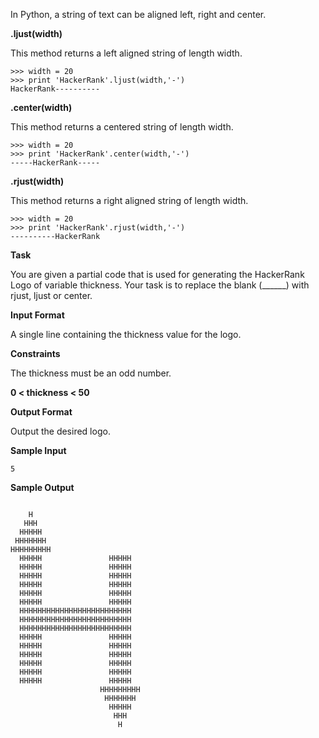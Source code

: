 In Python, a string of text can be aligned left, right and center.

**.ljust(width)**

This method returns a left aligned string of length width.

```
>>> width = 20
>>> print 'HackerRank'.ljust(width,'-')
HackerRank----------  
```

**.center(width)**

This method returns a centered string of length width.

```
>>> width = 20
>>> print 'HackerRank'.center(width,'-')
-----HackerRank-----
```

**.rjust(width)**

This method returns a right aligned string of length width.

```
>>> width = 20
>>> print 'HackerRank'.rjust(width,'-')
----------HackerRank
```

**Task**

You are given a partial code that is used for generating the HackerRank Logo of variable thickness. 
Your task is to replace the blank (______) with rjust, ljust or center.

**Input Format**

A single line containing the thickness value for the logo.

**Constraints**

The thickness must be an odd number.

**0 < thickness < 50**

**Output Format**

Output the desired logo.

**Sample Input**

```
5
```

**Sample Output**

```

    H    
   HHH   
  HHHHH  
 HHHHHHH 
HHHHHHHHH
  HHHHH               HHHHH             
  HHHHH               HHHHH             
  HHHHH               HHHHH             
  HHHHH               HHHHH             
  HHHHH               HHHHH             
  HHHHH               HHHHH             
  HHHHHHHHHHHHHHHHHHHHHHHHH   
  HHHHHHHHHHHHHHHHHHHHHHHHH   
  HHHHHHHHHHHHHHHHHHHHHHHHH   
  HHHHH               HHHHH             
  HHHHH               HHHHH             
  HHHHH               HHHHH             
  HHHHH               HHHHH             
  HHHHH               HHHHH             
  HHHHH               HHHHH             
                    HHHHHHHHH 
                     HHHHHHH  
                      HHHHH   
                       HHH    
                        H 
```
